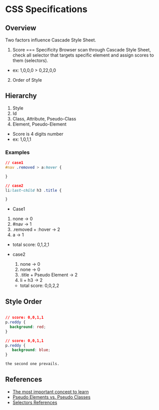 # CSS Specifications

## Overview
Two factors influence Cascade Style Sheet.

1. Score === Specificity
Browser scan through Cascade Style Sheet, check all selector that targets specific element and assign scores to them (selectors).
* ex: 1,0,0,0 > 0,22,0,0

2. Order of Style

## Hierarchy
1. Style
2. Id
3. Class, Attribute, Pseudo-Class
4. Element, Pseudo-Element

* Score is 4 digits number
 * ex: 1,0,1,1

### Examples

```css
// case1
#nav .removed > a:hover {

}

// case2
li:last-child h3 .title {

}
```

* Case1
 1. none -> 0
 2. #nav -> 1
 3. .removed + :hover -> 2
 4. a -> 1
 * total score: 0,1,2,1

* case2
  1. none -> 0
  2. none -> 0
  3. .title + Pseudo Element -> 2
  4. li + h3 -> 2
  * total score: 0,0,2,2


## Style Order

```css

// score: 0,0,1,1
p.reddy {
  background: red;
}

// score: 0,0,1,1
p.reddy {
   background: blue;
}

the second one prevails.
```

## References
* [The most important concept to learn](https://www.google.com/url?q=https://medium.com/@ohansemmanuel/the-most-important-css-concept-to-learn-8e929c944a19?source%3Demail-ea20312fd58b-1536794898446-digest.reader------0-38------------------2c7b23a0_ab7e_4e2b_8a5f_c4f7c35880e2-1%26sectionName%3Dtop&source=gmail&ust=1537108313414000&usg=AFQjCNHPNXiBpX4sthnwmpiiQzGqhO_UtA)
* [Pseudo Elements vs. Pseudo Classes](https://www.w3schools.com/css/css_pseudo_elements.asp)
* [Selectors References](https://www.w3schools.com/cssref/css_selectors.asp)
